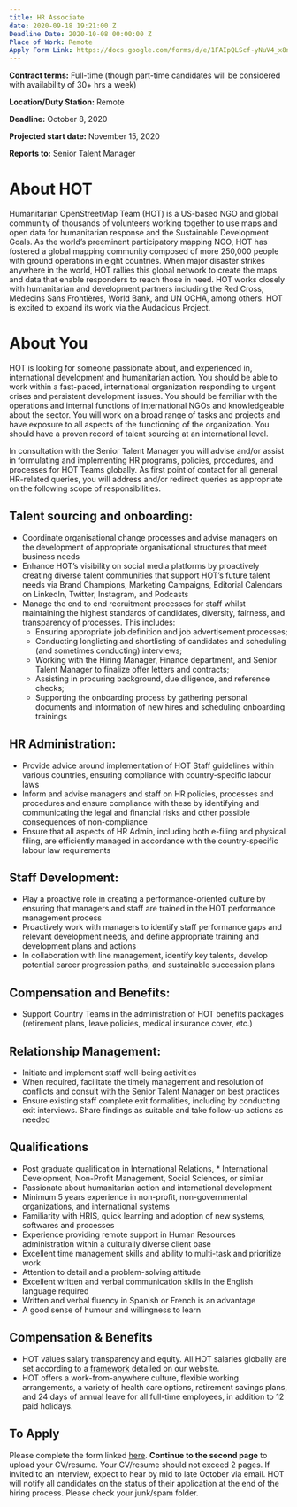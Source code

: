 ```yaml
---
title: HR Associate
date: 2020-09-18 19:21:00 Z
Deadline Date: 2020-10-08 00:00:00 Z
Place of Work: Remote
Apply Form Link: https://docs.google.com/forms/d/e/1FAIpQLScf-yNuV4_x8nNH-R43Dbr8jTCiPJ-bCF2F8nwZQY-92zlQFQ/viewform?usp=sf_link
---
```


**Contract terms:** Full-time (though part-time candidates will be considered with availability of 30+ hrs a week)

**Location/Duty Station:** Remote
 
**Deadline:** October 8, 2020 

**Projected start date:** November 15, 2020

**Reports to:** Senior Talent Manager 

# About HOT
Humanitarian OpenStreetMap Team (HOT) is a US-based NGO and global community of thousands of volunteers working together to use maps and open data for humanitarian response and the Sustainable Development Goals. As the world’s preeminent participatory mapping NGO, HOT has fostered a global mapping community composed of more 250,000 people with ground operations in eight countries. When major disaster strikes anywhere in the world, HOT rallies this global network to create the maps and data that enable responders to reach those in need. HOT works closely with humanitarian and development partners including the Red Cross, Médecins Sans Frontières, World Bank, and UN OCHA, among others. HOT is excited to expand its work via the Audacious Project.

# About You
HOT is looking for someone passionate about, and experienced in, international development and humanitarian action. You should be able to work within a fast-paced, international organization responding to urgent crises and persistent development issues. You should be familiar with the operations and internal functions of international NGOs and knowledgeable about the sector.  You will work on a broad range of tasks and projects and have exposure to all aspects of the functioning of the organization. You should have a proven record of talent sourcing at an international level.

In consultation with the Senior Talent Manager you will advise and/or assist in formulating and implementing HR programs, policies, procedures, and processes for HOT Teams globally.  As first point of contact for all general HR-related queries, you will address and/or redirect queries as appropriate on the following scope of responsibilities. 

## Talent sourcing and onboarding:
* Coordinate organisational change processes and advise managers on the development of appropriate organisational structures that meet business needs
* Enhance HOT’s visibility on social media platforms by proactively creating diverse talent communities that support HOT’s future talent needs via Brand Champions, Marketing Campaigns, Editorial Calendars on LinkedIn, Twitter, Instagram, and Podcasts 
* Manage the end to end recruitment processes for staff whilst maintaining the highest standards of candidates, diversity, fairness, and transparency of processes. This includes: 
    * Ensuring appropriate job definition and job advertisement processes;
    * Conducting longlisting and shortlisting of candidates and scheduling (and sometimes conducting) interviews;
    * Working with the Hiring Manager, Finance department, and Senior Talent Manager to finalize offer letters and contracts;
    * Assisting in procuring background, due diligence, and reference checks;
    * Supporting the onboarding process by gathering personal documents and information of new hires and scheduling onboarding trainings

## HR Administration: 
* Provide advice around implementation of HOT Staff guidelines within various countries, ensuring compliance with country-specific labour laws 
* Inform and advise managers and staff on HR policies, processes and procedures and ensure compliance with these by identifying and communicating the legal and financial risks and other possible consequences of non-compliance
* Ensure that all aspects of HR Admin, including both e-filing and physical filing, are efficiently managed in accordance with the country-specific labour law requirements  

## Staff Development:
* Play a proactive role in creating a performance-oriented culture by ensuring that managers and staff are trained in the HOT performance management process 
* Proactively work with managers to identify staff performance gaps and relevant development needs, and define appropriate training and development plans and actions 
* In collaboration with line management, identify key talents, develop potential career progression paths, and sustainable succession plans

## Compensation and Benefits:
* Support Country Teams in the administration of HOT benefits packages (retirement plans, leave policies, medical insurance cover, etc.)

## Relationship Management:
* Initiate and implement staff well-being activities
* When required, facilitate the timely management and resolution of conflicts and consult with the Senior Talent Manager on best practices 
* Ensure existing staff complete exit formalities, including by conducting exit interviews. Share findings as suitable and take follow-up actions as needed

## Qualifications 
* Post graduate qualification in International Relations, * International Development, Non-Profit Management, Social Sciences, or similar 
* Passionate about humanitarian action and international development 
* Minimum 5 years experience in non-profit, non-governmental organizations, and international systems
* Familiarity with HRIS, quick learning and adoption of new systems, softwares and processes
* Experience providing remote support in Human Resources administration within a culturally diverse client base 
* Excellent time management skills and ability to multi-task and prioritize work
* Attention to detail and a problem-solving attitude
* Excellent written and verbal communication skills in the English language required
* Written and verbal fluency in Spanish or French is an advantage 
* A good sense of humour and willingness to learn

## Compensation & Benefits
* HOT values salary transparency and equity. All HOT salaries globally are set according to a [framework](https://www.hotosm.org/salaries) detailed on our website.
* HOT offers a work-from-anywhere culture, flexible working arrangements, a variety of health care options, retirement savings plans, and 24 days of annual leave for all full-time employees, in addition to 12 paid holidays. 

## To Apply
Please complete the form linked [here](https://docs.google.com/forms/d/e/1FAIpQLScf-yNuV4_x8nNH-R43Dbr8jTCiPJ-bCF2F8nwZQY-92zlQFQ/viewform?usp=sf_link). **Continue to the second page** to upload your CV/resume. Your CV/resume should not exceed 2 pages. If invited to an interview, expect to hear by mid to late October via email. HOT will notify all candidates on the status of their application at the end of the hiring process. Please check your junk/spam folder.
